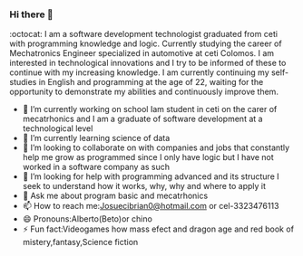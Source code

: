 ### Hi there 👋
:octocat: I am a software development technologist graduated from ceti with programming knowledge and logic. Currently studying the career of Mechatronics Engineer specialized in automotive at ceti Colomos. I am interested in technological innovations and I try to be informed of these to continue with my increasing knowledge. I am currently continuing my self-studies in English and programming at the age of 22, waiting for the opportunity to demonstrate my abilities and continuously improve them.

- 🔭 I’m currently working on school Iam student in ceti on the carer of mecatrhonics and I am a graduate of software development at a technological level
- 🌱 I’m currently learning science of data
- 👯 I’m looking to collaborate on with companies and jobs that constantly help me grow as programmed since I only have logic but I have not worked in a software company as such
- 🤔 I’m looking for help with  programming advanced and its structure I seek to understand how it works, why, why and where to apply it
- 💬 Ask me about program basic and mecatrhonics
- 📫 How to reach me:Josuecibrian0@hotmail.com or cel-3323476113
- 😄 Pronouns:Alberto(Beto)or chino
- ⚡ Fun fact:Videogames how mass efect and dragon age and red book of mistery,fantasy,Science fiction
<!--
**HEALT-CRIMES/HEALT-CRIMES** is a ✨ _special_ ✨ repository because its `README.md` (this file) appears on your GitHub profile.

:octocat: I am a software development technologist graduated from ceti with programming knowledge and logic. Currently studying the career of Mechatronics Engineer specialized in automotive at ceti Colomos. I am interested in technological innovations and I try to be informed of these to continue with my increasing knowledge. I am currently continuing my self-studies in English and programming at the age of 22, waiting for the opportunity to demonstrate my abilities and continuously improve them.

- 🔭 I’m currently working on school Iam student in ceti on the carer of mecatrhonics and I am a graduate of software development at a technological level
- 🌱 I’m currently learning science of data
- 👯 I’m looking to collaborate on with companies and jobs that constantly help me grow as programmed since I only have logic but I have not worked in a software company as such
- 🤔 I’m looking for help with  programming advanced and its structure I seek to understand how it works, why, why and where to apply it
- 💬 Ask me about program basic and mecatrhonics
- 📫 How to reach me:Josuecibrian0@hotmail.com or cel-3323476113
- 😄 Pronouns:Alberto(Beto)or chino
- ⚡ Fun fact:Videogames how mass efect and dragon age and red book of mistery,fantasy,Science fiction
-->
